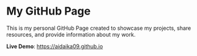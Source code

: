 # My GitHub Page
This is my personal GitHub Page created to showcase my projects, share resources, and provide information about my work. 

**Live Demo**: https://aidaika09.github.io

